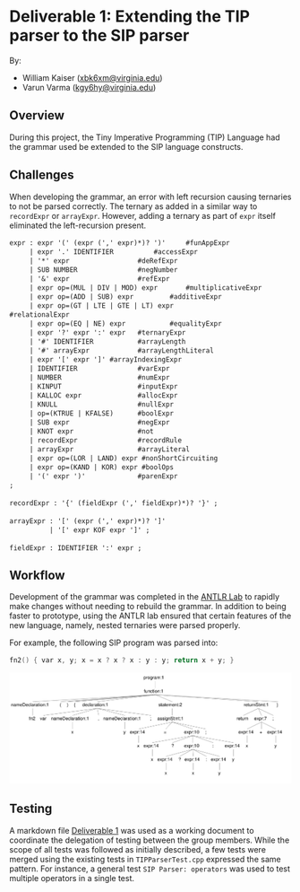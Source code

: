 # Deliverable 1: Extending the TIP parser to the SIP parser

By:

- William Kaiser (xbk6xm@virginia.edu)
- Varun Varma (kgy6hy@virginia.edu)

## Overview

During this project, the Tiny Imperative Programming (TIP) Language had the grammar used be extended to the SIP language constructs. 

## Challenges

When developing the grammar, an error with left recursion causing ternaries to not be parsed correctly. The ternary as added in a similar way to `recordExpr` or `arrayExpr`. However, adding a ternary as part of `expr` itself eliminated the left-recursion present.

```console
expr : expr '(' (expr (',' expr)*)? ')' 	#funAppExpr
     | expr '.' IDENTIFIER 			#accessExpr
     | '*' expr 				#deRefExpr
     | SUB NUMBER				#negNumber
     | '&' expr					#refExpr
     | expr op=(MUL | DIV | MOD) expr 		#multiplicativeExpr
     | expr op=(ADD | SUB) expr 		#additiveExpr
     | expr op=(GT | LTE | GTE | LT) expr 				#relationalExpr
     | expr op=(EQ | NE) expr 			#equalityExpr
     | expr '?' expr ':' expr   #ternaryExpr
     | '#' IDENTIFIER           #arrayLength
     | '#' arrayExpr            #arrayLengthLiteral
     | expr '[' expr ']' #arrayIndexingExpr
     | IDENTIFIER				#varExpr
     | NUMBER					#numExpr
     | KINPUT					#inputExpr
     | KALLOC expr				#allocExpr
     | KNULL					#nullExpr
     | op=(KTRUE | KFALSE)      #boolExpr
     | SUB expr                 #negExpr
     | KNOT expr                #not
     | recordExpr				#recordRule
     | arrayExpr                #arrayLiteral
     | expr op=(LOR | LAND) expr #nonShortCircuiting
     | expr op=(KAND | KOR) expr #boolOps
     | '(' expr ')'				#parenExpr
;

recordExpr : '{' (fieldExpr (',' fieldExpr)*)? '}' ;

arrayExpr : '[' (expr (',' expr)*)? ']'
          | '[' expr KOF expr ']' ;

fieldExpr : IDENTIFIER ':' expr ;
```

## Workflow

Development of the grammar was completed in the [ANTLR Lab](http://lab.antlr.org/) to rapidly make changes without needing to rebuild the grammar. In addition to being faster to prototype, using the ANTLR lab ensured that certain features of the new language, namely, nested ternaries were parsed properly.

For example, the following SIP program was parsed into:

```c
fn2() { var x, y; x = x ? x ? x : y : y; return x + y; }
```

![Document tree of the SIP program](./docs/assets/summaries/nested-ternaries-parse-tree.png)

## Testing

A markdown file [Deliverable 1](./docs/deliverables/deliverable1.md) was used as a working document to coordinate the delegation of testing between the group members. While the scope of all tests was followed as initially described, a few tests were merged using the existing tests in `TIPParserTest.cpp` expressed the same pattern. For instance, a general test `SIP Parser: operators` was used to test multiple operators in a single test.